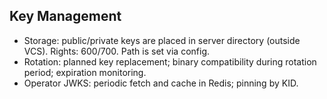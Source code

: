 ## Key Management

- Storage: public/private keys are placed in server directory (outside VCS). Rights: 600/700. Path is set via config.
- Rotation: planned key replacement; binary compatibility during rotation period; expiration monitoring.
- Operator JWKS: periodic fetch and cache in Redis; pinning by KID.


